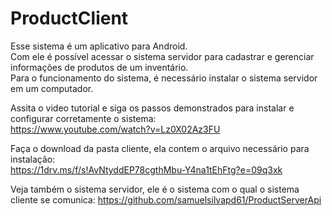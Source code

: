 # ProductClient

Esse sistema é um aplicativo para Android.<br>
Com ele é possível acessar o sistema servidor para cadastrar e gerenciar informações de produtos de um inventário.<br>
Para o funcionamento do sistema, é necessário instalar o sistema servidor em um computador.<br>

Assita o video tutorial e siga os passos demonstrados para instalar e configurar corretamente o sistema:<br>
https://www.youtube.com/watch?v=Lz0X02Az3FU

Faça o download da pasta cliente, ela contem o arquivo necessário para instalação:<br>
https://1drv.ms/f/s!AvNtyddEP78cgthMbu-Y4na1tEhFtg?e=09q3xk

Veja também o sistema servidor, ele é o sistema com o qual o sistema cliente se comunica:
https://github.com/samuelsilvapd61/ProductServerApi
